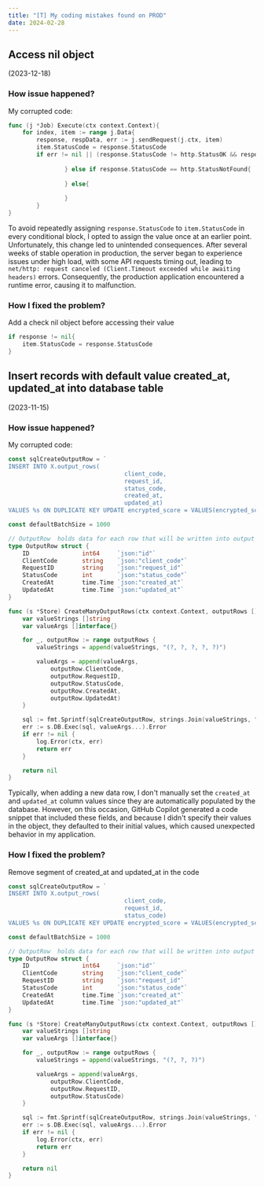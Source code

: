 ```yaml
---
title: "[T] My coding mistakes found on PROD"
date: 2024-02-28
---
```


## Access nil object 
(2023-12-18)
### How issue happened?
My corrupted code:
```go 
func (j *Job) Execute(ctx context.Context){
	for index, item := range j.Data{
		response, respData, err := j.sendRequest(j.ctx, item)
		item.StatusCode = response.StatusCode
		if err != nil || (response.StatusCode != http.StatusOK && response.StatusCode != http.StatusNotFound){
			
                } else if response.StatusCode == http.StatusNotFound{
			
                } else{
			
                }               
        }   
}
```
To avoid repeatedly assigning `response.StatusCode` to `item.StatusCode` in every conditional block, I opted to assign the value once at an earlier point. 
Unfortunately, this change led to unintended consequences. After several weeks of stable operation in production, the server began to experience issues under high load, with some API requests timing out, leading to `net/http: request canceled (Client.Timeout exceeded while awaiting headers)` errors. 
Consequently, the production application encountered a runtime error, causing it to malfunction.
### How I fixed the problem?
Add a check nil object before accessing their value
```go 
if response != nil{
	item.StatusCode = response.StatusCode
}
```

## Insert records with default value created_at, updated_at into database table
(2023-11-15)
### How issue happened?
My corrupted code:
```go 
const sqlCreateOutputRow = `
INSERT INTO X.output_rows(
                                 client_code,
                                 request_id,
                                 status_code,
                                 created_at,
                                 updated_at)
VALUES %s ON DUPLICATE KEY UPDATE encrypted_score = VALUES(encrypted_score), score_request_id = VALUES(score_request_id), error = VALUES(error), status_code = VALUES(status_code);`

const defaultBatchSize = 1000

// OutputRow  holds data for each row that will be written into output file.
type OutputRow struct {
	ID               int64     `json:"id"`
	ClientCode       string    `json:"client_code"`
	RequestID        string    `json:"request_id"`
	StatusCode       int       `json:"status_code"`
	CreatedAt        time.Time `json:"created_at"`
	UpdatedAt        time.Time `json:"updated_at"`
}

func (s *Store) CreateManyOutputRows(ctx context.Context, outputRows []*OutputRow) error {
	var valueStrings []string
	var valueArgs []interface{}

	for _, outputRow := range outputRows {
		valueStrings = append(valueStrings, "(?, ?, ?, ?, ?)")

		valueArgs = append(valueArgs,
			outputRow.ClientCode,
			outputRow.RequestID,
			outputRow.StatusCode,
			outputRow.CreatedAt,
			outputRow.UpdatedAt)
	}

	sql := fmt.Sprintf(sqlCreateOutputRow, strings.Join(valueStrings, ","))
	err := s.DB.Exec(sql, valueArgs...).Error
	if err != nil {
		log.Error(ctx, err)
		return err
	}

	return nil
}
```
Typically, when adding a new data row, I don't manually set the `created_at` and `updated_at` column values since they are automatically populated by the database. 
However, on this occasion, GitHub Copilot generated a code snippet that included these fields, and because I didn't specify their values in the object, they defaulted to their initial values, which caused unexpected behavior in my application.

### How I fixed the problem?
Remove segment of created_at and updated_at in the code
```go 
const sqlCreateOutputRow = `
INSERT INTO X.output_rows(
                                 client_code,
                                 request_id,
                                 status_code)
VALUES %s ON DUPLICATE KEY UPDATE encrypted_score = VALUES(encrypted_score), score_request_id = VALUES(score_request_id), error = VALUES(error), status_code = VALUES(status_code);`

const defaultBatchSize = 1000

// OutputRow  holds data for each row that will be written into output file.
type OutputRow struct {
	ID               int64     `json:"id"`
	ClientCode       string    `json:"client_code"`
	RequestID        string    `json:"request_id"`
	StatusCode       int       `json:"status_code"`
	CreatedAt        time.Time `json:"created_at"`
	UpdatedAt        time.Time `json:"updated_at"`
}

func (s *Store) CreateManyOutputRows(ctx context.Context, outputRows []*OutputRow) error {
	var valueStrings []string
	var valueArgs []interface{}

	for _, outputRow := range outputRows {
		valueStrings = append(valueStrings, "(?, ?, ?)")

		valueArgs = append(valueArgs,
			outputRow.ClientCode,
			outputRow.RequestID,
			outputRow.StatusCode)
	}

	sql := fmt.Sprintf(sqlCreateOutputRow, strings.Join(valueStrings, ","))
	err := s.DB.Exec(sql, valueArgs...).Error
	if err != nil {
		log.Error(ctx, err)
		return err
	}

	return nil
}
```